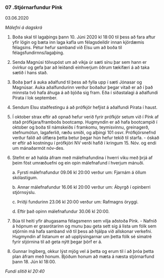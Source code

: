 ### 07 .Stjórnarfundur Pínk

03.06.2020

*Málefni á dagskrá*

1. Boða skal til lagaþings þann 10. Júni 2020 kl 18:00 til þess að fara aftur yfir lögin og bæta inn laga kafla um félagsdeildir innan kjördæmis félagsins. 
Pétur hefur samband við Elsu um að boða til félagsfundirnns/lagaþing.

2. Senda Magnúsi tölvupóst um að víkja úr sæti sínu þar sem hann er óvirkur og gefa þar að leiðandi einhverjum öðrum tækifæri á að taka sætið í hans stað. 

3. Boða þarf á auka aðalfund til þess að fylla upp í sæti Jónasar og Magnúsar. Auka aðalfundurinn verður boðaður þegar vitað er að í það minnsta tvö hafa áhuga á að bjóða sig fram. Eða í síðastalagi á aðalfundi Pírata í lok september.

4. Sendum Elsu staðfestingu á að prófkjör hefjist á aðalfundi Pírata í haust. 

5. Í oktober strax eftir að opnað hefur verið fyrir prófkjör setum við í Pínk af stað prófkjara/framboðs bootcamp. Hugmyndin er að hafa bootcampið í oktober og boða til námskeiðs í framkomu, teymisvinnu, greinagerð, stefnumótun, lagaferlið, ræðu smíði, og alþingi 101 osvr. 
Prófkjörsnefnd verður falið að útfæra þetta betur þegar hún hefur tekið til starfa. - óskað er eftir að kostningu í prófkjöri NV verði hafið í kringum 15. Nóv. og endi um mánaðarmót nóv-des. 

6. Stefnt er að halda áfram með málefnafundina í hverri viku með þrjá af þeim föst umræðuefni og ein opin málefnafund í hverjum mánuði. 

    a. Fyrsti málefnafundur 09.06 kl 20:00 verður um: Fjarnám á öllum skólastigum. 

    b. Annar málefnafundur 16.06 kl 20:00 verður um: Ábyrgð í opinberri stjórnsýslu. 

    c. Þriðji fundurinn 23.06 kl 20:00 verður um: Rafmagns öryggi.

    d. Eftir það opinn málefnafundur 30.06 kl 20:00.

7. Búa til heiti yfir áhugasama félagsmenn sem vilja aðstoða Pínk. - Nafnið á hópnum er grasrótarinn og munu þau geta sett sig á lista um fólk sem stjórnin má hafa samband við til þess að hjálpa við allskonar verkefni. 
Hugmyndin af listanum er að  upplýsingarnar um þetta fólk sé símatré fyrir stjórnina til að geta nýtt þegar þörf er á. 

7. Gunnar Ingiberg, okkur lýst mjög vel á þetta og erum til í að þróa þetta plan áfram með honum. Bjóðum honum að mæta á næsta stjórnarfund þann 18. Jún kl 18:00.

*Fundi slitið kl 20:40*